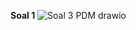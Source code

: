 **Soal 1**
![Soal 3 PDM drawio](https://github.com/VeriAbror/learn-phpMyAdmin/assets/160198166/1769868c-07b6-4465-9d43-596e23117587)

